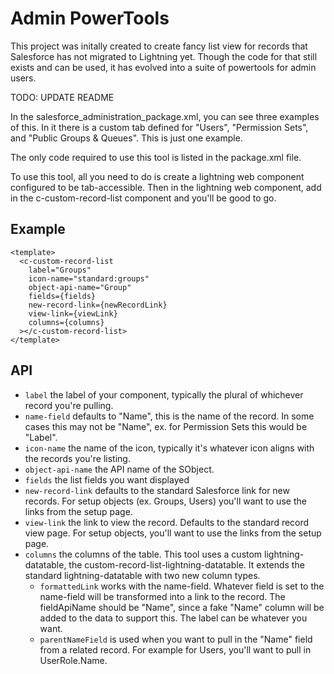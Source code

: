 # Admin PowerTools

This project was initally created to create fancy list view for records that Salesforce has not migrated to Lightning yet.
Though the code for that still exists and can be used, it has evolved into a suite of powertools for admin users.

TODO: UPDATE README

In the salesforce_administration_package.xml, you can see three examples of this. In it there is a custom tab defined for "Users", "Permission Sets", and "Public Groups & Queues". This is just one example. 

The only code required to use this tool is listed in the package.xml file.

To use this tool, all you need to do is create a lightning web component configured to be tab-accessible. Then in the lightning web component, add in the c-custom-record-list component and you'll be good to go.

## Example

```
<template>
  <c-custom-record-list
    label="Groups"
    icon-name="standard:groups"
    object-api-name="Group"
    fields={fields}
    new-record-link={newRecordLink}
    view-link={viewLink}
    columns={columns}
  ></c-custom-record-list>
</template>
```

## API

- `label` the label of your component, typically the plural of whichever record you're pulling.
- `name-field` defaults to "Name", this is the name of the record. In some cases this may not be "Name", ex. for Permission Sets this would be "Label".
- `icon-name` the name of the icon, typically it's whatever icon aligns with the records you're listing.
- `object-api-name` the API name of the SObject.
- `fields` the list fields you want displayed
- `new-record-link` defaults to the standard Salesforce link for new records. For setup objects (ex. Groups, Users) you'll want to use the links from the setup page.
- `view-link` the link to view the record. Defaults to the standard record view page. For setup objects, you'll want to use the links from the setup page.
- `columns` the columns of the table. This tool uses a custom lightning-datatable, the custom-record-list-lightning-datatable. It extends the standard lightning-datatable with two new column types.
  - `formattedLink` works with the name-field. Whatever field is set to the name-field will be transformed into a link to the record. The fieldApiName should be "Name", since a fake "Name" column will be added to the data to support this. The label can be whatever you want.
  - `parentNameField` is used when you want to pull in the "Name" field from a related record. For example for Users, you'll want to pull in UserRole.Name.
